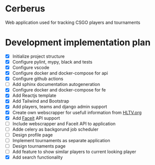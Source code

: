 # Cerberus
Web application used for tracking CSGO players and tournaments

# Development implementation plan
- [x] Initialize project structure
- [x] Configure pylint, mypy, black and tests
- [x] Configure vscode
- [x] Configure docker and docker-compose for api
- [x] Configure github actions
- [ ] Add sphinx documentation autogeneration
- [x] Configure docker and docker-compose for fe
- [x] Add Reactjs template
- [x] Add Tailwind and Bootstrap
- [x] Add players, teams and django admin support
- [x] Create own webscrapper for usefull information from [HLTV.org](https://www.hltv.org/)
- [x] Add [Faceit](https://faceit.com) API support
- [ ] Include webscrapper and Faceit API to application
- [ ] Adde celery as backgorund job scheduler
- [ ] Design profile page
- [ ] Implement tournaments as separate application
- [ ] Design tournaments page
- [ ] Add feature to show similar players to current looking player
- [x] Add search functionality